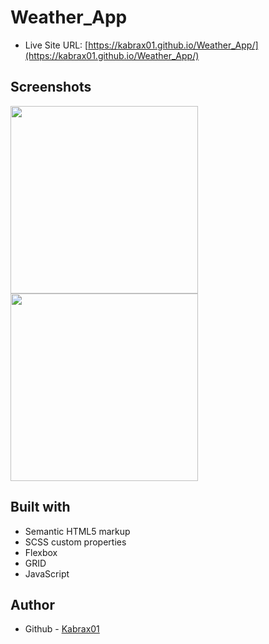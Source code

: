 # Weather_App

- Live Site URL: [https://kabrax01.github.io/Weather_App/](https://kabrax01.github.io/Weather_App/)

## Screenshots

<img src="/img/ss_WA_1.png" width="300">
<img src="/img/ss_WA_2.png" width="300">

## Built with

- Semantic HTML5 markup
- SCSS custom properties
- Flexbox
- GRID
- JavaScript

## Author

- Github - [Kabrax01](https://github.com/Kabrax01)
